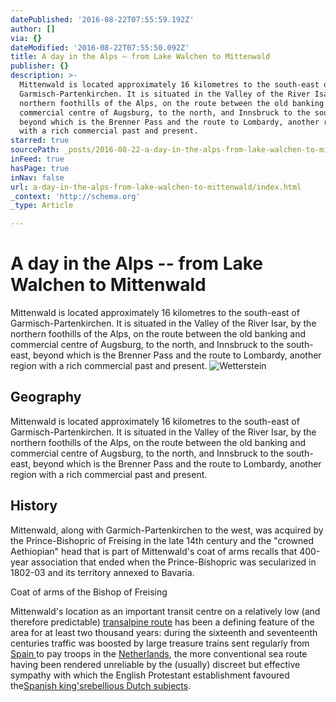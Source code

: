 ```yaml
---
datePublished: '2016-08-22T07:55:59.192Z'
author: []
via: {}
dateModified: '2016-08-22T07:55:50.092Z'
title: A day in the Alps – from Lake Walchen to Mittenwald
publisher: {}
description: >-
  Mittenwald is located approximately 16 kilometres to the south-east of
  Garmisch-Partenkirchen. It is situated in the Valley of the River Isar, by the
  northern foothills of the Alps, on the route between the old banking and
  commercial centre of Augsburg, to the north, and Innsbruck to the south-east,
  beyond which is the Brenner Pass and the route to Lombardy, another region
  with a rich commercial past and present. 
starred: true
sourcePath: _posts/2016-08-22-a-day-in-the-alps-from-lake-walchen-to-mittenwald.md
inFeed: true
hasPage: true
inNav: false
url: a-day-in-the-alps-from-lake-walchen-to-mittenwald/index.html
_context: 'http://schema.org'
_type: Article

---
```

# A day in the Alps -- from Lake Walchen to Mittenwald

Mittenwald is located approximately 16 kilometres to the south-east of Garmisch-Partenkirchen. It is situated in the Valley of the River Isar, by the northern foothills of the Alps, on the route between the old banking and commercial centre of Augsburg, to the north, and Innsbruck to the south-east, beyond which is the Brenner Pass and the route to Lombardy, another region with a rich commercial past and present. ![Wetterstein ](https://s3-us-west-2.amazonaws.com/the-grid-img/p/2aa9cc6fb876c838291b3ad9414cdf486658843a.jpg)

## Geography

Mittenwald is located approximately 16 kilometres to the south-east of Garmisch-Partenkirchen. It is situated in the Valley of the River Isar, by the northern foothills of the Alps, on the route between the old banking and commercial centre of Augsburg, to the north, and Innsbruck to the south-east, beyond which is the Brenner Pass and the route to Lombardy, another region with a rich commercial past and present.

## History

Mittenwald, along with Garmich-Partenkirchen to the west, was acquired by the Prince-Bishopric of Freising in the late 14th century and the "crowned Aethiopian" head that is part of Mittenwald's coat of arms recalls that 400-year association that ended when the Prince-Bishopric was secularized in 1802-03 and its territory annexed to Bavaria.

Coat of arms of the Bishop of Freising

Mittenwald's location as an important transit centre on a relatively low (and therefore predictable) [transalpine route][0] has been a defining feature of the area for at least two thousand years: during the sixteenth and seventeenth centuries traffic was boosted by large treasure trains sent regularly from [Spain ][1]to pay troops in the [Netherlands][2], the more conventional sea route having been rendered unreliable by the (usually) discreet but effective sympathy with which the English Protestant establishment favoured the[Spanish king's][3][rebellious Dutch subjects][4].

[0]: https://en.wikipedia.org/wiki/Mountain_pass "Mountain pass"
[1]: https://en.wikipedia.org/wiki/Spain "Spain"
[2]: https://en.wikipedia.org/wiki/Netherlands "Netherlands"
[3]: https://en.wikipedia.org/wiki/Philip_II_of_Spain "Philip II of Spain"
[4]: https://en.wikipedia.org/wiki/Eighty_Years%27_War "Eighty Years' War"